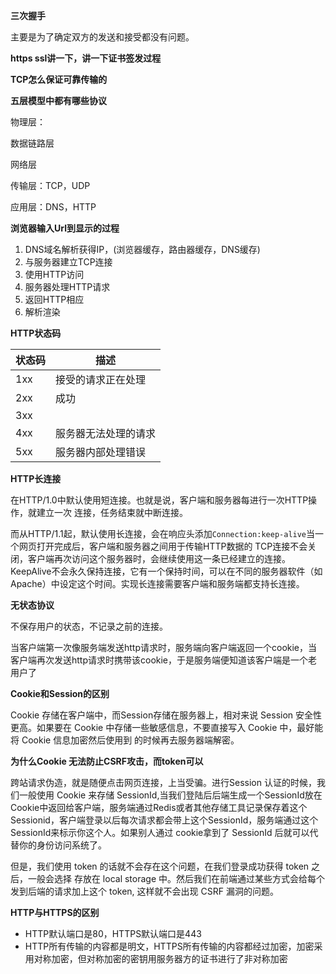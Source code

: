 **三次握手**

主要是为了确定双方的发送和接受都没有问题。





**https ssl讲一下，讲一下证书签发过程** 



**TCP怎么保证可靠传输的**



**五层模型中都有哪些协议**

物理层：

数据链路层

网络层

传输层：TCP，UDP

应用层：DNS，HTTP



**浏览器输入Url到显示的过程**

1. DNS域名解析获得IP，(浏览器缓存，路由器缓存，DNS缓存)
2. 与服务器建立TCP连接
3. 使用HTTP访问
4. 服务器处理HTTP请求
5. 返回HTTP相应
6. 解析渲染





**HTTP状态码**

| 状态码 | 描述                 |
| ------ | -------------------- |
| 1xx    | 接受的请求正在处理   |
| 2xx    | 成功                 |
| 3xx    |                      |
| 4xx    | 服务器无法处理的请求 |
| 5xx    | 服务器内部处理错误   |



**HTTP长连接**

在HTTP/1.0中默认使⽤短连接。也就是说，客户端和服务器每进⾏⼀次HTTP操作，就建⽴⼀次
连接，任务结束就中断连接。

⽽从HTTP/1.1起，默认使⽤⻓连接，会在响应头添加`Connection:keep-alive`当⼀个⽹⻚打开完成后，客户端和服务器之间⽤于传输HTTP数据的
TCP连接不会关闭，客户端再次访问这个服务器时，会继续使⽤这⼀条已经建⽴的连接。KeepAlive不会永久保持连接，它有⼀个保持时间，可以在不同的服务器软件（如Apache）中设定这个时间。实现⻓连接需要客户端和服务端都⽀持⻓连接。



**无状态协议**

不保存用户的状态，不记录之前的连接。

当客户端第一次像服务端发送http请求时，服务端向客户端返回一个cookie，当客户端再次发送http请求时携带该cookie，于是服务端便知道该客户端是一个老用户了 



**Cookie和Session的区别**

Cookie 存储在客户端中，⽽Session存储在服务器上，相对来说 Session 安全性更⾼。如果要在
Cookie 中存储⼀些敏感信息，不要直接写⼊ Cookie 中，最好能将 Cookie 信息加密然后使⽤到
的时候再去服务器端解密。



**为什么Cookie ⽆法防⽌CSRF攻击，⽽token可以** 

 跨站请求伪造，就是随便点击网页连接，上当受骗。进⾏Session 认证的时候，我们⼀般使⽤ Cookie 来存储 SessionId,当我们登陆后后端⽣成⼀个SessionId放在Cookie中返回给客户端，服务端通过Redis或者其他存储⼯具记录保存着这个Sessionid，客户端登录以后每次请求都会带上这个SessionId，服务端通过这个SessionId来标示你这个⼈。如果别⼈通过 cookie拿到了 SessionId 后就可以代替你的身份访问系统了。

但是，我们使⽤ token 的话就不会存在这个问题，在我们登录成功获得 token 之后，⼀般会选择
存放在 local storage 中。然后我们在前端通过某些⽅式会给每个发到后端的请求加上这个 token,
这样就不会出现 CSRF 漏洞的问题。



**HTTP与HTTPS的区别**

* HTTP默认端口是80，HTTPS默认端口是443
* HTTP所有传输的内容都是明⽂，HTTPS所有传输的内容都经过加密，加密采⽤对称加密，但对称加密的密钥⽤服务器⽅的证书进⾏了⾮对称加密 